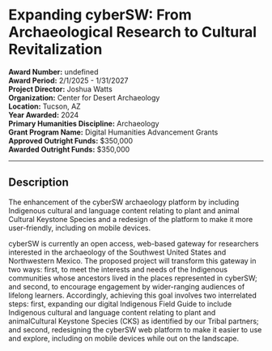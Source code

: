 
# Expanding cyberSW: From Archaeological Research to Cultural Revitalization

**Award Number:** undefined  
**Award Period:** 2/1/2025 - 1/31/2027  
**Project Director:** Joshua  Watts  
**Organization:** Center for Desert Archaeology  
**Location:** Tucson, AZ  
**Year Awarded:** 2024  
**Primary Humanities Discipline:** Archaeology  
**Grant Program Name:** Digital Humanities Advancement Grants  
**Approved Outright Funds:** $350,000  
**Awarded Outright Funds:** $350,000  

---

## Description

<p>The enhancement of the cyberSW archaeology platform by including Indigenous cultural and language content relating to plant and animal Cultural Keystone Species and a redesign of the platform to make it more user-friendly, including on mobile devices.</p>
<p>cyberSW is currently an open access, web-based gateway for researchers interested in the archaeology of the Southwest United States and Northwestern Mexico. The proposed project will transform this gateway in two ways: first, to meet the interests and needs of the Indigenous communities whose ancestors lived in the places represented in cyberSW; and second, to encourage engagement by wider-ranging audiences of lifelong learners. Accordingly, achieving this goal involves two interrelated steps: first, expanding our digital Indigenous Field Guide to include Indigenous cultural and language content relating to plant and animalCultural Keystone Species (CKS) as identified by our Tribal partners; and second, redesigning the cyberSW web platform to make it easier to use and explore, including on mobile devices while out on the landscape.</p>
